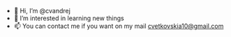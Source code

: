 - 👋 Hi, I’m @cvandrej
- 👀 I’m interested in learning new things
- 📫 You can contact me if you want on my mail cvetkovskia10@gmail.com

<!---
cvandrej/cvandrej is a ✨ special ✨ repository because its `README.md` (this file) appears on your GitHub profile.
You can click the Preview link to take a look at your changes.
--->
